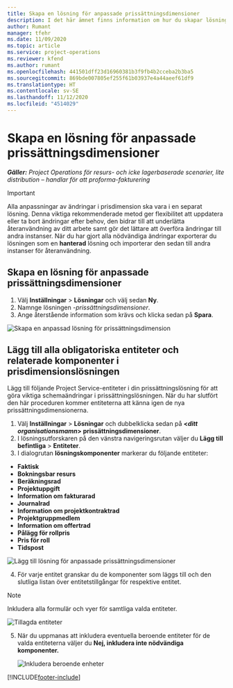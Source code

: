 ```yaml
---
title: Skapa en lösning för anpassade prissättningsdimensioner
description: I det här ämnet finns information om hur du skapar lösningar för anpassade prissättningsdimensioner.
author: Rumant
manager: tfehr
ms.date: 11/09/2020
ms.topic: article
ms.service: project-operations
ms.reviewer: kfend
ms.author: rumant
ms.openlocfilehash: 441501dff23d16960381b3f9fb4b2cceba2b3ba5
ms.sourcegitcommit: 869bde007805ef255f61b03937e4a44aeef61df9
ms.translationtype: HT
ms.contentlocale: sv-SE
ms.lasthandoff: 11/12/2020
ms.locfileid: "4514029"
---
```

# <a name="create-a-solution-for-custom-pricing-dimensions"></a>Skapa en lösning för anpassade prissättningsdimensioner

 _**Gäller:** Project Operations för resurs- och icke lagerbaserade scenarier, lite distribution – handlar för att proforma-fakturering_ 

>[!IMPORTANT]
>Alla anpassningar av ändringar i prisdimension ska vara i en separat lösning. Denna viktiga rekommenderade metod ger flexibilitet att uppdatera eller ta bort ändringar efter behov, den bidrar till att underlätta återanvändning av ditt arbete samt gör det lättare att överföra ändringar till andra instanser. När du har gjort alla nödvändiga ändringar exporterar du lösningen som en **hanterad** lösning och importerar den sedan till andra instanser för återanvändning.

## <a name="create-a-solution-for-custom-pricing-dimensions"></a>Skapa en lösning för anpassade prissättningsdimensioner

1.  Välj **Inställningar** > **Lösningar** och välj sedan **Ny**.
2.  Namnge lösningen *<your organization name>-prissättningsdimensioner*.
3. Ange återstående information som krävs och klicka sedan på **Spara**.

  ![Skapa en anpassad lösning för prissättningsdimension](./media/Creation-of-custom-pricing-dimension-solution.png)
 
## <a name="add-all-required-entities-and-related-components-to-the-pricing-dimension-solution"></a>Lägg till alla obligatoriska entiteter och relaterade komponenter i prisdimensionslösningen

Lägg till följande Project Service-entiteter i din prissättningslösning för att göra viktiga schemaändringar i prissättningslösningen. När du har slutfört den här proceduren kommer entiteterna att känna igen de nya prissättningsdimensionerna.

1.  Välj **Inställningar** > **Lösningar** och dubbelklicka sedan på **<*ditt organisationsmamn*> prissättningsdimensioner**.
2.  I lösningsutforskaren på den vänstra navigeringsrutan väljer du **Lägg till befintliga** > **Entiteter**.
3.  I dialogrutan **lösningskomponenter** markerar du följande entiteter:
 
   - **Faktisk**
   - **Bokningsbar resurs**
   - **Beräkningsrad**
   - **Projektuppgift**
   - **Information om fakturarad**
   - **Journalrad**
   - **Information om projektkontraktrad**
   - **Projektgruppmedlem**
   - **Information om offertrad**
   - **Pålägg för rollpris**
   - **Pris för roll**
   - **Tidspost**
 
   ![Lägg till lösning för anpassade prissättningsdimensioner](./media/Existing-entities-to-PD-solution.png)
 
 4. För varje entitet granskar du de komponenter som läggs till och den slutliga listan över entitetstillgångar för respektive entitet. 

   >[!NOTE]
   > Inkludera alla formulär och vyer för samtliga valda entiteter.

  ![Tillagda entiteter](./media/solution-component-selection.png)


5.  När du uppmanas att inkludera eventuella beroende entiteter för de valda entiteterna väljer du **Nej, inkludera inte nödvändiga komponenter.**

    ![Inkludera beroende enheter](./media/Do-not-include-required.png)


[!INCLUDE[footer-include](../includes/footer-banner.md)]